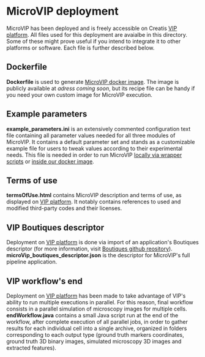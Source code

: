 # MicroVIP deployment
MicroVIP has been deployed and is freely accessible on Creatis
[VIP platform](http://vip.creatis.insa-lyon.fr). All files used for this
deployment are avaialbe in this directory. Some of these might prove
useful if you intend to integrate it to other platforms or software. Each file
is further described below.

## Dockerfile
**Dockerfile** is used to generate
[MicroVIP docker image](https://gitlab.in2p3.fr/guillaume.vanel/microvip/-/wikis/MicroVIP%20docker%20image).
The image is publicly available at *adress coming soon*, but its recipe file
can be handy if you need your own custom image for MicroVIP execution.

## Example parameters
**example_parameters.ini** is an extensively commented configuration text file
containing all parameter values needed for all three modules of MicroVIP. It
contains a default parameter set and stands as a customizable example file for
users to tweak values according to their experimental needs. This file is
needed in order to run MicroVIP
[locally via wrapper scripts](https://gitlab.in2p3.fr/guillaume.vanel/microvip/-/wikis/Locally%20run%20wrapper%20scripts)
or
[inside our docker image](https://gitlab.in2p3.fr/guillaume.vanel/microvip/-/wikis/MicroVIP%20docker%20image).

## Terms of use
**termsOfUse.html** contains MicroVIP description and terms of use, as
displayed on [VIP platform](http://vip.creatis.insa-lyon.fr). It notably
contains references to used and modified third-party codes and their licenses.

## VIP Boutiques descriptor
Deployment on [VIP platform](http://vip.creatis.insa-lyon.fr) is done via import
of an application's Boutiques descriptor (for more information, visit
[Boutiques github reository](https://github.com/boutiques/boutiques)).
**microVip\_boutiques\_descriptor.json** is the descriptor for MicroVIP's full
pipeline application.

## VIP workflow's end

Deployment on [VIP platform](http://vip.creatis.insa-lyon.fr) has been made to
take advantage of VIP's ability to run multiple executions in parallel. For this
reason, final workflow consists in a parallel simulation of microscopy images
for multiple cells. **endWorkflow.java** contains a small Java script run at the
end of the workflow, after complete execution of all parallel jobs, in order
to gather results for each individual cell into a single archive, organized
in folders corresponding to each output type (ground truth markers coordinates,
ground truth 3D binary images, simulated microscopy 3D images and extracted
features).